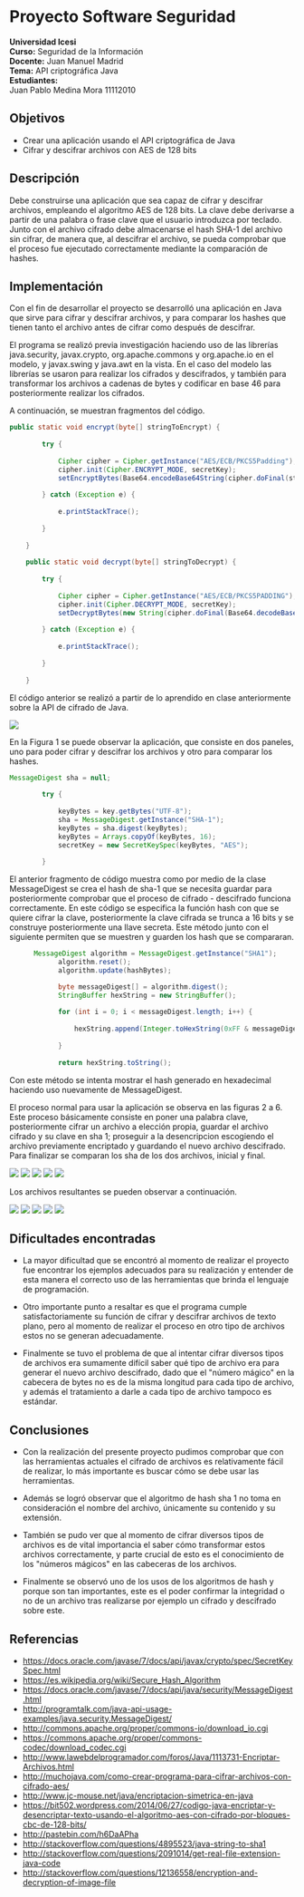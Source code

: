 # Proyecto Software Seguridad  
**Universidad Icesi**  
**Curso:** Seguridad de la Información  
**Docente:** Juan Manuel Madrid  
**Tema:**  API criptográfica Java  
**Estudiantes:**    
Juan Pablo Medina Mora 11112010  

## Objetivos
* Crear una aplicación usando el API criptográfica de Java
* Cifrar y descifrar archivos con AES de 128 bits

## Descripción
Debe construirse una aplicación que sea capaz de cifrar y descifrar archivos, empleando el algoritmo AES de 128 bits. La clave debe derivarse a partir de una palabra o frase clave que el usuario introduzca por teclado. Junto con el archivo cifrado debe almacenarse el hash SHA-1 del archivo sin cifrar, de manera que, al descifrar el archivo, se pueda comprobar que el proceso fue ejecutado correctamente mediante la comparación de hashes.

## Implementación
Con el fin de desarrollar el proyecto se desarrolló una aplicación en Java que sirve para cifrar y descifrar archivos, y para comparar los hashes que tienen tanto el archivo antes de cifrar como después de descifrar.

El programa se realizó previa investigación haciendo uso de las librerías java.security, javax.crypto, org.apache.commons y org.apache.io en el modelo, y javax.swing y java.awt en la vista. En el caso del modelo las librerías se usaron para realizar los cifrados y descifrados, y también para transformar los archivos a cadenas de bytes y codificar en base 46 para posteriormente realizar los cifrados.

A continuación, se muestran fragmentos del código.

```java
public static void encrypt(byte[] stringToEncrypt) {
    	
        try {
        	
            Cipher cipher = Cipher.getInstance("AES/ECB/PKCS5Padding");        
            cipher.init(Cipher.ENCRYPT_MODE, secretKey);
            setEncryptBytes(Base64.encodeBase64String(cipher.doFinal(stringToEncrypt)));
        
        } catch (Exception e) {
            
        	e.printStackTrace();
        	
        }
        
    }
    
    public static void decrypt(byte[] stringToDecrypt) {
    	
        try {
        	
            Cipher cipher = Cipher.getInstance("AES/ECB/PKCS5PADDING");
            cipher.init(Cipher.DECRYPT_MODE, secretKey);
            setDecryptBytes(new String(cipher.doFinal(Base64.decodeBase64(stringToDecrypt))));
            
        } catch (Exception e) {
         
        	e.printStackTrace();
        	
        }
        
    }
```
El código anterior se realizó a partir de lo aprendido en clase anteriormente sobre la API de cifrado de Java.

![][1]

En la Figura 1 se puede observar la aplicación, que consiste en dos paneles, uno para poder cifrar y descifrar los archivos y otro para comparar los hashes.

```java
MessageDigest sha = null;
        
        try {
        	
            keyBytes = key.getBytes("UTF-8");
            sha = MessageDigest.getInstance("SHA-1");
            keyBytes = sha.digest(keyBytes);
            keyBytes = Arrays.copyOf(keyBytes, 16); 
            secretKey = new SecretKeySpec(keyBytes, "AES");
            
        }
```
El anterior fragmento de código muestra como por medio de la clase MessageDigest se crea el hash de sha-1 que se necesita guardar para posteriormente comprobar que el proceso de cifrado - descifrado funciona correctamente.  En este código se especifica la función hash con que se quiere cifrar la clave, posteriormente la clave cifrada se trunca a 16 bits y se construye posteriormente una llave secreta.
Este método junto con el siguiente permiten que se muestren y guarden los hash que se compararan.

```java
      MessageDigest algorithm = MessageDigest.getInstance("SHA1");
			algorithm.reset();
			algorithm.update(hashBytes);

			byte messageDigest[] = algorithm.digest();
			StringBuffer hexString = new StringBuffer();
			
			for (int i = 0; i < messageDigest.length; i++) {
				
				hexString.append(Integer.toHexString(0xFF & messageDigest[i]));
				
			}
			
			return hexString.toString();
```
Con este método se intenta mostrar el hash generado en hexadecimal haciendo uso nuevamente de MessageDigest.

El proceso normal para usar la aplicación se observa en las figuras 2 a 6. Este proceso básicamente consiste en poner una palabra clave, posteriormente cifrar un archivo a elección propia, guardar el archivo cifrado y su clave en sha 1; proseguir a la desencripcion escogiendo el archivo previamente encriptado y guardando el nuevo archivo descifrado. Para finalizar se comparan los sha de los dos archivos, inicial y final.

![][2]
![][3]
![][4]
![][5]
![][6]

Los archivos resultantes se pueden observar a continuación.

![][7]
![][8]
![][9]
![][10]
![][11]

## Dificultades encontradas
* La mayor dificultad que se encontró al momento de realizar el proyecto fue encontrar los ejemplos adecuados para su realización y entender de esta manera el correcto uso de las herramientas que brinda el lenguaje de programación.

* Otro importante punto a resaltar es que el programa cumple satisfactoriamente su función de cifrar y descifrar archivos de texto plano, pero al momento de realizar el proceso en otro tipo de archivos estos no se generan adecuadamente.

* Finalmente se tuvo el problema de que al intentar cifrar diversos tipos de archivos era sumamente difícil saber qué tipo de archivo era para generar el nuevo archivo descifrado, dado que el "número mágico" en la cabecera de bytes no es de la misma longitud para cada tipo de archivo, y además el tratamiento a darle a cada tipo de archivo tampoco es estándar.

## Conclusiones
* Con la realización del presente proyecto pudimos comprobar que con las herramientas actuales el cifrado de archivos es relativamente fácil de realizar, lo más importante es buscar cómo se debe usar las herramientas.  

* Además se logró observar que el algoritmo de hash sha 1 no toma en consideración el nombre del archivo, únicamente su contenido y su extensión.  

* También se pudo ver que al momento de cifrar diversos tipos de archivos es de vital importancia el saber cómo transformar estos archivos correctamente, y parte crucial de esto es el conocimiento de los "números mágicos" en las cabeceras de los archivos.

* Finalmente se observó uno de los usos de los algoritmos de hash y porque son tan importantes, este es el poder confirmar la integridad o no de un archivo tras realizarse por ejemplo un cifrado y descifrado sobre este.

## Referencias
* https://docs.oracle.com/javase/7/docs/api/javax/crypto/spec/SecretKeySpec.html
* https://es.wikipedia.org/wiki/Secure_Hash_Algorithm
* https://docs.oracle.com/javase/7/docs/api/java/security/MessageDigest.html
* http://programtalk.com/java-api-usage-examples/java.security.MessageDigest/
* http://commons.apache.org/proper/commons-io/download_io.cgi
* https://commons.apache.org/proper/commons-codec/download_codec.cgi
* http://www.lawebdelprogramador.com/foros/Java/1113731-Encriptar-Archivos.html
* http://muchojava.com/como-crear-programa-para-cifrar-archivos-con-cifrado-aes/
* http://www.jc-mouse.net/java/encriptacion-simetrica-en-java
* https://bit502.wordpress.com/2014/06/27/codigo-java-encriptar-y-desencriptar-texto-usando-el-algoritmo-aes-con-cifrado-por-bloques-cbc-de-128-bits/
* http://pastebin.com/h6DaAPha
* http://stackoverflow.com/questions/4895523/java-string-to-sha1
* http://stackoverflow.com/questions/2091014/get-real-file-extension-java-code
* http://stackoverflow.com/questions/12136558/encryption-and-decryption-of-image-file


[1]: final/0.JPG
[2]: final/2.JPG
[3]: final/3.JPG
[4]: final/4.JPG
[5]: final/5.JPG
[6]: final/6.JPG
[7]: final/7.JPG
[8]: final/8.JPG
[9]: final/9.JPG
[10]: final/10.JPG
[11]: final/11.JPG
